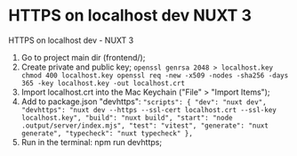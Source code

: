 # HTTPS on localhost dev NUXT 3
HTTPS on localhost dev - NUXT 3

1. Go to project main dir (frontend/);
2. Create private and public key;
   `openssl genrsa 2048 > localhost.key
    chmod 400 localhost.key
    openssl req -new -x509 -nodes -sha256 -days 365 -key localhost.key -out localhost.crt`
3. Import localhost.crt into the Mac Keychain ("File" > "Import Items");
4. Add to package.json "devhttps":
`"scripts": {
    "dev": "nuxt dev",
    "devhttps": "nuxt dev --https --ssl-cert localhost.crt --ssl-key localhost.key",
    "build": "nuxt build",
    "start": "node .output/server/index.mjs",
    "test": "vitest",
    "generate": "nuxt generate",
    "typecheck": "nuxt typecheck"
  },`
5. Run in the terminal: npm run devhttps;
